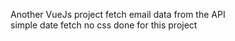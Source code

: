  Another VueJs project
 fetch email data from the API      
 simple date fetch  no css done for this project                                    
